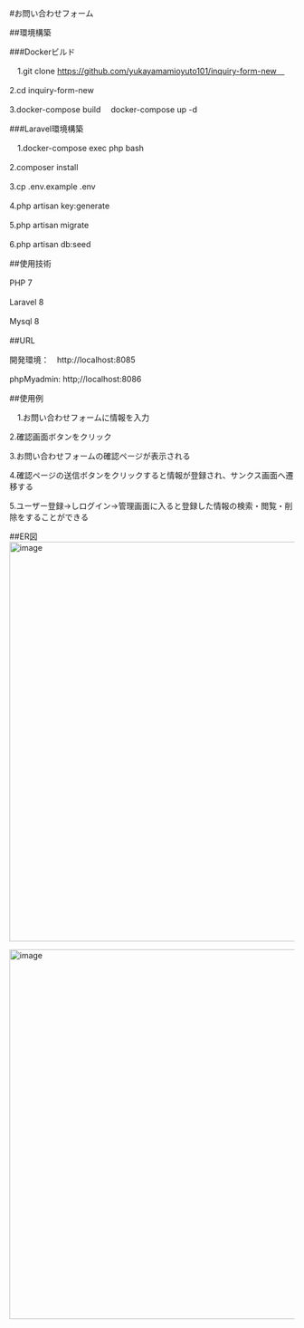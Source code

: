 #お問い合わせフォーム　　

##環境構築

###Dockerビルド

　1.git clone https://github.com/yukayamamioyuto101/inquiry-form-new　
 
  2.cd inquiry-form-new　　
  
  3.docker-compose build　
    docker-compose up -d　
    
###Laravel環境構築

　1.docker-compose exec php bash
 
  2.composer install　
  
  3.cp .env.example .env　
  
  4.php artisan key:generate　　
  
  5.php artisan migrate　　
  
  6.php artisan db:seed　　

##使用技術　

 PHP 7　　
 
 Laravel 8　　
 
 Mysql 8　　
 

##URL　　

 開発環境：　http://localhost:8085
 
 phpMyadmin: http;//localhost:8086　　

 ##使用例　　
 
 　1.お問い合わせフォームに情報を入力　　
  
   2.確認画面ボタンをクリック　　
   
   3.お問い合わせフォームの確認ページが表示される　
   
   4.確認ページの送信ボタンをクリックすると情報が登録され、サンクス画面へ遷移する
   
   5.ユーザー登録→しログイン→管理画面に入ると登録した情報の検索・閲覧・削除をすることができる
   

 ##ER図　　
 <img width="930" height="706" alt="image" src="https://github.com/user-attachments/assets/8bfa72b8-f5de-4301-acf2-9450d90c4105" />

 <img width="875" height="653" alt="image" src="https://github.com/user-attachments/assets/1f795f73-97c1-45f6-a5fd-c02f3d4707a9" />


